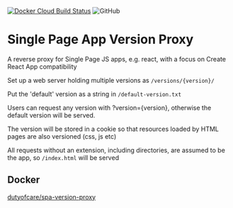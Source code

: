 [![Docker Cloud Build Status](https://img.shields.io/docker/cloud/build/dutyofcare/spa-version-proxy)](https://hub.docker.com/r/dutyofcare/spa-version-proxy)
![GitHub](https://img.shields.io/github/license/dutyofcare/spa-version-proxy.go)

Single Page App Version Proxy
==============================

A reverse proxy for Single Page JS apps, e.g. react, with a focus on Create
React App compatibility

Set up a web server holding multiple versions as `/versions/{version}/`

Put the 'default' version as a string in `/default-version.txt`

Users can request any version with ?version={version}, otherwise the default
version will be served.

The version will be stored in a cookie so that resources loaded by HTML pages
are also versioned (css, js etc)

All requests without an extension, including directories, are assumed to be the
app, so `/index.html` will be served

Docker
------

[dutyofcare/spa-version-proxy](https://hub.docker.com/r/dutyofcare/spa-version-proxy)

